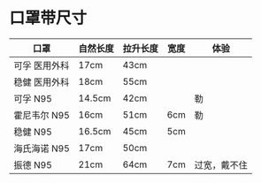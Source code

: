 # 口罩带尺寸

| 口罩 | 自然长度 | 拉升长度 | 宽度 | 体验 |
| --- | --- | --- | --- | --- |
| 可孚 医用外科 | 17cm | 43cm | | |
| 稳健 医用外科 | 18cm | 55cm | | |
| 可孚 N95 | 14.5cm | 42cm | | 勒 |
| 霍尼韦尔 N95 | 16cm | 51cm | 6cm | 勒 |
| 稳健 N95 | 16.5cm | 45cm | 5cm | |
| 海氏海诺 N95 | 17cm | 50cm | | |
| 振德 N95 | 21cm | 64cm | 7cm | 过宽，戴不住 |
